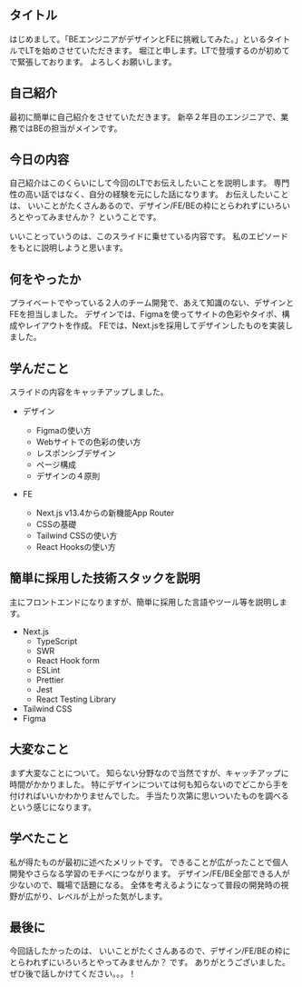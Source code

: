## タイトル
はじめまして。「BEエンジニアがデザインとFEに挑戦してみた。」といるタイトルでLTを始めさせていただきます。
堀江と申します。LTで登壇するのが初めてで緊張しております。
よろしくお願いします。

## 自己紹介
最初に簡単に自己紹介をさせていただきます。
新卒２年目のエンジニアで、業務ではBEの担当がメインです。

## 今日の内容
自己紹介はこのくらいにして今回のLTでお伝えしたいことを説明します。
専門性の高い話ではなく、自分の経験を元にした話になります。
お伝えしたいことは、
いいことがたくさんあるので、デザイン/FE/BEの枠にとらわれずにいろいろとやってみませんか？
ということです。

いいことっていうのは、このスライドに乗せている内容です。
私のエピソードをもとに説明しようと思います。

## 何をやったか
プライベートでやっている２人のチーム開発で、あえて知識のない、デザインとFEを担当しました。
デザインでは、Figmaを使ってサイトの色彩やタイポ、構成やレイアウトを作成。
FEでは、Next.jsを採用してデザインしたものを実装しました。

## 学んだこと
スライドの内容をキャッチアップしました。
- デザイン
  - Figmaの使い方
  - Webサイトでの色彩の使い方
  - レスポンシブデザイン
  - ページ構成
  - デザインの４原則

- FE
  - Next.js v13.4からの新機能App Router
  - CSSの基礎
  - Tailwind CSSの使い方
  - React Hooksの使い方

## 簡単に採用した技術スタックを説明
主にフロントエンドになりますが、簡単に採用した言語やツール等を説明します。
- Next.js
  - TypeScript
  - SWR
  - React Hook form
  - ESLint
  - Prettier
  - Jest
  - React Testing Library
- Tailwind CSS
- Figma

## 大変なこと
まず大変なことについて。
知らない分野なので当然ですが、キャッチアップに時間がかかりました。
特にデザインについては何も知らないのでどこから手を付ければいいかわかりませんでした。
手当たり次第に思いついたものを調べるという感じになります。

## 学べたこと
私が得たものが最初に述べたメリットです。
できることが広がったことで個人開発やさらなる学習のモチベにつながります。
デザイン/FE/BE全部できる人が少ないので、職場で話題になる。
全体を考えるようになって普段の開発時の視野が広がり、レベルが上がった気がします。


## 最後に
今回話したかったのは、
いいことがたくさんあるので、デザイン/FE/BEの枠にとらわれずにいろいろとやってみませんか？
です。
ありがとうございました。ぜひ後で話しかけてください。。。！

